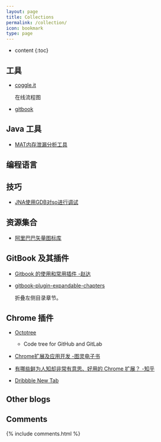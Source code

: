 ```yaml
---
layout: page
title: Collections
permalink: /collection/
icon: bookmark
type: page
---
```


* content
{:toc}

## 工具

* [coggle.it](https://coggle.it/)

    在线流程图
* [gitbook](https://legacy.gitbook.com/explore)

## Java 工具

* [MAT内存泄漏分析工具](http://www.eclipse.org/mat/)


## 编程语言

## 技巧
* [JNA使用GDB对so进行调试](http://returntojava.blogspot.jp/2008/11/overcome-java-jni-gdb-errors-on.html) 

## 资源集合
* [阿里巴巴矢量图标库](http://iconfont.cn/)


## GitBook 及其插件

* [Gitbook 的使用和常用插件 -赵达](http://zhaoda.net/2015/11/09/gitbook-plugins/)
* [gitbook-plugin-expandable-chapters](https://plugins.gitbook.com/plugin/expandable-chapters)

    折叠左侧目录章节。

    <!-- ![](http://ww4.sinaimg.cn/large/7011d6cfjw1f08kmplbj1j20gn05l0tk.jpg) -->

## Chrome 插件
- [Octotree](https://chrome.google.com/webstore/detail/octotree/bkhaagjahfmjljalopjnoealnfndnagc)

    - Code tree for GitHub and GitLab

* [Chrome扩展及应用开发 -图灵电子书](http://www.ituring.com.cn/minibook/950)

* [有哪些鲜为人知却非常有意思、好用的 Chrome 扩展？ -知乎](https://www.zhihu.com/question/23228162#answer-28057391)
* [Dribbble New Tab](https://chrome.google.com/webstore/detail/dribbble-new-tab/hmhjbefkpednjogghoibpejdmemkinbn)

## Other blogs

## Comments

{% include comments.html %}
